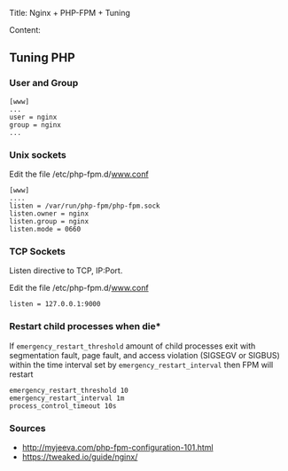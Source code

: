 Title: Nginx + PHP-FPM + Tuning

Content:

## Tuning PHP

### User and Group
```
[www]
...
user = nginx
group = nginx
...
```

### Unix sockets
Edit the file /etc/php-fpm.d/www.conf

```
[www]
....
listen = /var/run/php-fpm/php-fpm.sock
listen.owner = nginx
listen.group = nginx
listen.mode = 0660
```

### TCP Sockets
Listen directive to TCP, IP:Port.

Edit the file /etc/php-fpm.d/www.conf
```
listen = 127.0.0.1:9000
```

### Restart child processes when die*

If `emergency_restart_threshold` amount of child processes exit with segmentation fault, page fault, and access violation (SIGSEGV or SIGBUS) within the time interval set by `emergency_restart_interval` then FPM will restart

```
emergency_restart_threshold 10
emergency_restart_interval 1m
process_control_timeout 10s
```

### Sources
- http://myjeeva.com/php-fpm-configuration-101.html
- https://tweaked.io/guide/nginx/